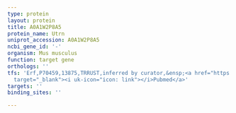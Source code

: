 ```yaml
---
type: protein
layout: protein
title: A0A1W2P8A5
protein_name: Utrn
uniprot_accession: A0A1W2P8A5
ncbi_gene_id: '-'
organism: Mus musculus
function: target gene
orthologs: ''
tfs: 'Erf,P70459,13875,TRRUST,inferred by curator,&ensp;<a href="https://www.ncbi.nlm.nih.gov/pubmed/?term=29087512%5Buid%5D+OR+17507653%5Buid%5D"
  target="_blank"><i uk-icon="icon: link"></i>Pubmed</a>'
targets: ''
binding_sites: ''

---
```


